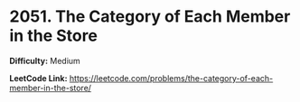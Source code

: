 # 2051. The Category of Each Member in the Store

**Difficulty:** Medium

**LeetCode Link:** https://leetcode.com/problems/the-category-of-each-member-in-the-store/

